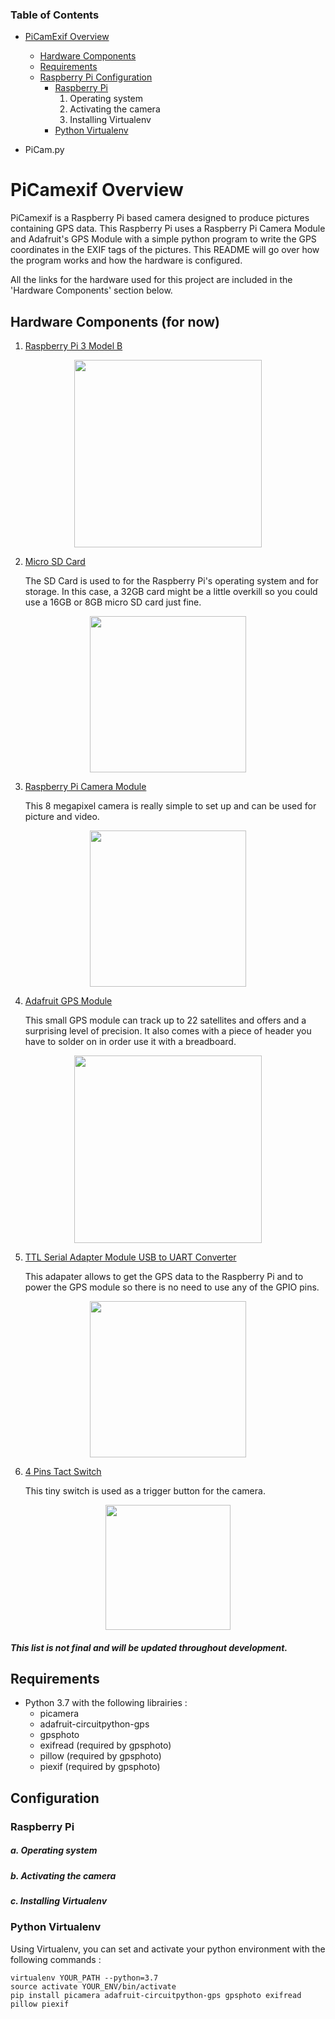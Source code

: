 ### Table of Contents
* [PiCamExif Overview](#PiCam-Overview)
  - [Hardware Components](##Hardware-Components)
  - [Requirements](##Requirements)
  - [Raspberry Pi Configuration](##Raspberry-Pi-Configuration)
    - [Raspberry Pi](###Raspberry-Pi)
      1. Operating system
      2. Activating the camera
      3. Installing Virtualenv
    - [Python Virtualenv](###Python-Virtualenv)

* PiCam.py


# PiCamexif Overview
PiCamexif is a Raspberry Pi based camera designed to produce pictures containing GPS data. This Raspberry Pi uses a Raspberry Pi Camera Module and Adafruit's GPS Module with a simple python program to write the GPS coordinates in the EXIF tags of the pictures.
This README will go over how the program works and how the hardware is configured. 

All the links for the hardware used for this project are included in the 'Hardware Components' section below. 

## Hardware Components (for now)
1. [Raspberry Pi 3 Model B](https://www.raspberrypi.org/products/raspberry-pi-3-model-b/)

<p align="center">
  <img src="https://www.raspberrypi.org/homepage-9df4b/static/0ac033e17962a041a898d92057e60def/052d8/67d8fcc5b2796665a45f61a2e8a5bb7f10cdd3f5_raspberry-pi-3-1-1619x1080.jpg" width="300">
</p>

2. [Micro SD Card](https://www.samsung.com/us/computing/memory-storage/memory-cards/microsdhc-evo-plus-memory-card-w--adapter-32gb--2017-model--mb-mc32ga-am/)

    The SD Card is used to for the Raspberry Pi's operating system and for storage. In this case, a 32GB card might be a little overkill so you could use a 16GB or 8GB micro SD card just fine. 

<p align="center">
  <img src="https://image-us.samsung.com/SamsungUS/home/computing/memory-and-storage/memory-cards/pd/mb-mc32ga-am/gallery-v2/MB-MC32GA_001_Front_red.jpg?$product-details-jpg$" width="250">
</p>

3. [Raspberry Pi Camera Module](https://www.raspberrypi.org/products/camera-module-v2/)

    This 8 megapixel camera is really simple to set up and can be used for picture and video.

<p align="center">
  <img src="https://ae01.alicdn.com/kf/HTB1UmwlgwMPMeJjy1Xbq6AwxVXar/Raspberry-Pi-Camera-Module-V2-Original-RPI-3-Camera-Official-camera-V2-8MP-1080P30.jpg" width="250">
</p>

4. [Adafruit GPS Module](https://www.adafruit.com/product/746)

    This small GPS module can track up to 22 satellites and offers and a surprising level of precision. It also comes with a piece of header you have to solder on in order use it with a breadboard.

<p align="center">
  <img src="https://external-content.duckduckgo.com/iu/?u=http%3A%2F%2Fimages.esellerpro.com%2F2457%2FI%2F31%2Fadafruit-ultimate-gps-breakout.jpg&f=1&nofb=1" width="300">
</p>

5. [TTL Serial Adapter Module USB to UART Converter](https://www.aliexpress.com/item/32774943192.html)

    This adapater allows to get the GPS data to the Raspberry Pi and to power the GPS module so there is no need to use any of the GPIO pins.

<p align="center">
  <img src="https://external-content.duckduckgo.com/iu/?u=http%3A%2F%2Fimg.dxcdn.com%2Fproductimages%2Fsku_443779_1.jpg&f=1&nofb=1" width="250">
</p>

6. [4 Pins Tact Switch](https://grobotronics.com/tact-switch-6x6mm-5mm-4pins.html)

    This tiny switch is used as a trigger button for the camera.

<p align="center">
  <img src="https://grobotronics.com/images/thumbnails/350/350/detailed/1/Tact_Switch__48812_zoom.jpg" width="200">
</p>

##### This list is not final and will be updated throughout development.

## Requirements
* Python 3.7 with the following librairies :
  - picamera
  - adafruit-circuitpython-gps
  - gpsphoto
  - exifread (required by gpsphoto)
  - pillow (required by gpsphoto)
  - piexif (required by gpsphoto)
  
## Configuration

### Raspberry Pi

##### a. Operating system

##### b. Activating the camera

##### c. Installing Virtualenv

### Python Virtualenv
Using Virtualenv, you can set and activate your python environment with the following commands :
```shell
virtualenv YOUR_PATH --python=3.7
source activate YOUR_ENV/bin/activate
pip install picamera adafruit-circuitpython-gps gpsphoto exifread pillow piexif
```
